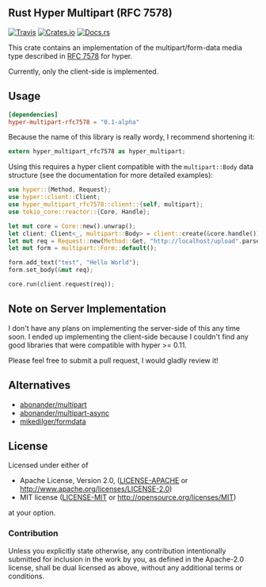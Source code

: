 ## Rust Hyper Multipart (RFC 7578)

[![Travis](https://img.shields.io/travis/ferristseng/rust-hyper-multipart-rfc7578.svg)](https://travis-ci.org/ferristseng/rust-hyper-multipart-rfc7578)
[![Crates.io](https://img.shields.io/crates/v/hyper-multipart-rfc7578.svg)]()
[![Docs.rs](https://docs.rs/hyper-multipart-rfc7578/badge.svg)]()

This crate contains an implementation of the multipart/form-data media type described in [RFC 7578](https://tools.ietf.org/html/rfc7578) for hyper.

Currently, only the client-side is implemented.

## Usage

```toml
[dependencies]
hyper-multipart-rfc7578 = "0.1-alpha"
```

Because the name of this library is really wordy, I recommend shortening it:

```rust
extern hyper_multipart_rfc7578 as hyper_multipart;
```

Using this requires a hyper client compatible with the `multipart::Body` data structure (see the documentation for more detailed examples):

```rust
use hyper::{Method, Request};
use hyper::client::Client;
use hyper_multipart_rfc7578::client::{self, multipart};
use tokio_core::reactor::{Core, Handle};

let mut core = Core::new().unwrap();
let client: Client<_, multipart::Body> = client::create(&core.handle());
let mut req = Request::new(Method::Get, "http://localhost/upload".parse().unwrap());
let mut form = multipart::Form::default();

form.add_text("test", "Hello World");
form.set_body(&mut req);

core.run(client.request(req));
```

## Note on Server Implementation

I don't have any plans on implementing the server-side of this any time soon. I ended up implementing the client-side because I couldn't find any good libraries that were compatible with hyper >= 0.11.

Please feel free to submit a pull request, I would gladly review it!

## Alternatives

  * [abonander/multipart](https://github.com/abonander/multipart)
  * [abonander/multipart-async](https://crates.io/crates/multipart-async)
  * [mikedilger/formdata](https://github.com/mikedilger/formdata)

## License

Licensed under either of

 * Apache License, Version 2.0, ([LICENSE-APACHE](LICENSE-APACHE) or http://www.apache.org/licenses/LICENSE-2.0)
 * MIT license ([LICENSE-MIT](LICENSE-MIT) or http://opensource.org/licenses/MIT)

at your option.

### Contribution

Unless you explicitly state otherwise, any contribution intentionally submitted for inclusion in the work by you, as defined in the Apache-2.0 license, shall be dual licensed as above, without any additional terms or conditions.
